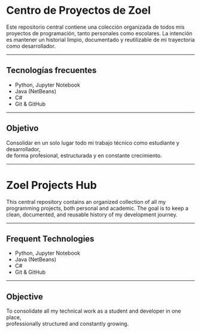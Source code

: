 # Centro de Proyectos de Zoel

Este repositorio central contiene una colección organizada de todos mis proyectos de programación, tanto personales como escolares. La intención es mantener un historial limpio, documentado y reutilizable de mi trayectoria como desarrollador.

---

## Tecnologías frecuentes

- Python, Jupyter Notebook  
- Java (NetBeans)  
- C#  
- Git & GitHub

---

## Objetivo

Consolidar en un solo lugar todo mi trabajo técnico como estudiante y desarrollador,  
de forma profesional, estructurada y en constante crecimiento.

---

# Zoel Projects Hub

This central repository contains an organized collection of all my programming projects, both personal and academic. The goal is to keep a clean, documented, and reusable history of my development journey.

---

## Frequent Technologies

- Python, Jupyter Notebook  
- Java (NetBeans)  
- C#  
- Git & GitHub

---

## Objective

To consolidate all my technical work as a student and developer in one place,  
professionally structured and constantly growing.

